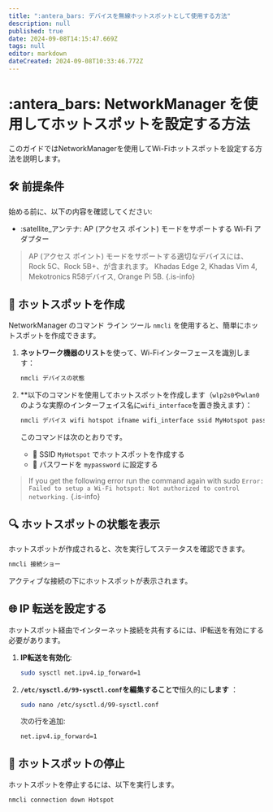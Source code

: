 ```yaml
---
title: ":antera_bars: デバイスを無線ホットスポットとして使用する方法"
description: null
published: true
date: 2024-09-08T14:15:47.669Z
tags: null
editor: markdown
dateCreated: 2024-09-08T10:33:46.772Z
---
```


# :antera_bars: NetworkManager を使用してホットスポットを設定する方法

このガイドではNetworkManagerを使用してWi-Fiホットスポットを設定する方法を説明します。

## 🛠️ 前提条件

始める前に、以下の内容を確認してください:

- :satellite_アンテナ: AP (アクセス ポイント) モードをサポートする Wi-Fi アダプター

> AP (アクセス ポイント) モードをサポートする適切なデバイスには、Rock 5C、Rock 5B+、が含まれます。 Khadas Edge 2, Khadas Vim 4, Mekotronics R58デバイス, Orange Pi 5B.
> {.is-info}

## 🚀 ホットスポットを作成

NetworkManager のコマンド ライン ツール `nmcli` を使用すると、簡単にホットスポットを作成できます。

1. **ネットワーク機器のリスト**を使って、Wi-Fiインターフェースを識別します：

   ```bash
   nmcli デバイスの状態
   ```

2. \*\*以下のコマンドを使用してホットスポットを作成します（`wlp2s0`や`wlan0`のような実際のインターフェイス名に`wifi_interface`を置き換えます）：

   ```bash
   nmcli デバイス wifi hotspot ifname wifi_interface ssid MyHotspot password "mypassword"
   ```

   このコマンドは次のとおりです。

   - 📝 SSID `MyHotspot` でホットスポットを作成する
   - 🔑 パスワードを `mypassword` に設定する

> If you get the following error run the command again with sudo
> `Error: Failed to setup a Wi-Fi hotspot: Not authorized to control networking.`
> {.is-info}

## 🔍 ホットスポットの状態を表示

ホットスポットが作成されると、次を実行してステータスを確認できます。

```bash
nmcli 接続ショー
```

アクティブな接続の下にホットスポットが表示されます。

## 🌐 IP 転送を設定する

ホットスポット経由でインターネット接続を共有するには、IP転送を有効にする必要があります。

1. **IP転送を有効化**:

   ```bash
   sudo sysctl net.ipv4.ip_forward=1
   ```

2. **`/etc/sysctl.d/99-sysctl.conf`を編集することで**恒久的に**します** ：

   ```bash
   sudo nano /etc/sysctl.d/99-sysctl.conf
   ```

   次の行を追加:

   ```
   net.ipv4.ip_forward=1
   ```

## 🛑 ホットスポットの停止

ホットスポットを停止するには、以下を実行します。

```bash
nmcli connection down Hotspot
```
